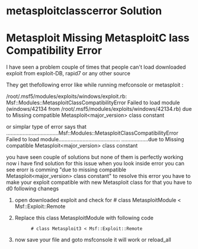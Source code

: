 # metasploitclasscerror Solution
# Metasploit Missing MetasploitC lass Compatibility Error  

I have seen a problem couple of times that people can't load downloaded exploit  from exploit-DB, rapid7 or any other source 
 
 They get thefollowing error like while running mefconsole or metasploit :  

/root/.msf5/modules/exploits/windows/exploit.rb: Msf::Modules::MetasploitClassCompatibilityError Failed to load module (windows/42134 from /root/.msf5/modules/exploits/windows/42134.rb) due to Missing compatible Metasploit<major_version> class constant

or simplar type of error says that 
...................................Msf::Modules::MetasploitClassCompatibilityError Failed to load module......................................... ..................due to Missing compatible Metasploit<major_version> class constant
							 
							 
you have seen couple of solutions but none of them is perfectly working now i have find solution for this issue 
when you look inside error you can see erorr is comming "due to missing compatible Metasploit<major_version>  class constant"
to resolve this error you have to make your exploit compatible with new Metasploit class for that you have to d0 following chanegs 


1. open downloaded exploit and check for 
             # class MetasploitModule < Msf::Exploit::Remote
2. Replace this class MetasploitModule with following code 

             # class Metasploit3 < Msf::Exploit::Remote
	     
3. now save your file and goto msfconsole it will work or reload_all
